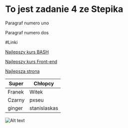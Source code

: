 # To jest zadanie 4 ze Stepika

Paragraf numero uno

Paragraf numero dos

#Linki

[Najlepszy kurs BASH](https://stepik.org/course/83989/)

[Najlepszy kurs Front-end](https://stepik.org/course/125441)

[Najlepsza strona](mev.pxseu.com/calculator)


|Super|Chłopcy|
|----------|----------|
|Franek|Witek|
|Czarny|pxseu|
|ginger|stanislaskas|

![Alt text]([https://github.com/MevWebDev/Markdown4/stepik-meme.jpg)
